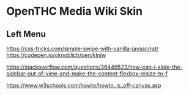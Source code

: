 # OpenTHC Media Wiki Skin


## Left Menu

https://css-tricks.com/simple-swipe-with-vanilla-javascript/
https://codepen.io/oknoblich/pen/klnjw

https://stackoverflow.com/questions/36449523/how-can-i-slide-the-sidebar-out-of-view-and-make-the-content-flexbox-resize-to-f

https://www.w3schools.com/howto/howto_js_off-canvas.asp

